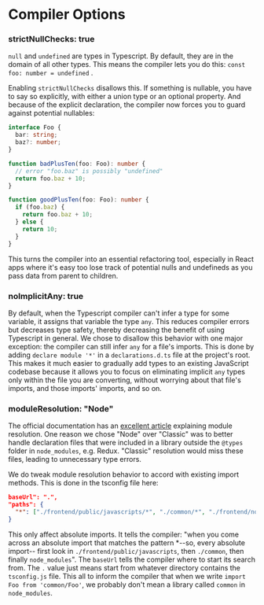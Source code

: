 # Compiler Options

### strictNullChecks: true

`null` and `undefined` are types in Typescript. By default, they are in the domain of all other types. This means the compiler lets you do this: `const foo: number = undefined` .

Enabling `strictNullChecks`  disallows this. If something is nullable, you have to say so explicitly, with either a union type or an optional property. And because of the explicit declaration, the compiler now forces you to guard against potential nullables:

```typescript
interface Foo {
  bar: string;
  baz?: number;
}

function badPlusTen(foo: Foo): number {
  // error "foo.baz" is possibly "undefined" 
  return foo.baz + 10;
}

function goodPlusTen(foo: Foo): number {
  if (foo.baz) {
    return foo.baz + 10;
  } else {
    return 10;
  }
}
```

This turns the compiler into an essential refactoring tool, especially in React apps where it's easy too lose track of potential nulls and undefineds as you pass data from parent to children.

### noImplicitAny: true

By default, when the Typescript compiler can't infer a type for some variable, it assigns that variable the type `any`. This reduces compiler errors but decreases type safety, thereby decreasing the benefit of using Typescript in general. We chose to disallow this behavior with one major exception: the compiler can still infer `any` for a file's imports. This is done by adding `declare module '*'`  in a `declarations.d.ts` file at the project's root. This makes it much easier to gradually add types to an existing JavaScript codebase because it allows you to focus on eliminating implicit `any` types only within the file you are converting, without worrying about that file's imports, and those imports' imports, and so on.  

### moduleResolution: "Node"

The official documentation has an [excellent article](https://www.typescriptlang.org/docs/handbook/module-resolution.html) explaining module resolution. One reason we chose "Node" over "Classic" was to better handle declaration files that were included in a library outside the `@types` folder in `node_modules`, e.g. Redux. "Classic" resolution would miss these files, leading to unnecessary type errors.

We do tweak module resolution behavior to accord with existing import methods. This is done in the tsconfig file here:

```json
baseUrl": ".",
"paths": {
  "*": ["./frontend/public/javascripts/*", "./common/*", "./frontend/node_modules"]
}
```

This only affect absolute imports. It tells the compiler: "when you come across an absolute import that matches the pattern *--so, every absolute import-- first look in `./frontend/public/javascripts`, then `./common`,  then finally `node_modules`". The `baseUrl` tells the compiler where to start its search from. The `.` value just means start from whatever directory contains the `tsconfig.js` file. This all to inform the compiler that when we write `import Foo from 'common/Foo'`, we probably don't mean a library called `common` in `node_modules`.

